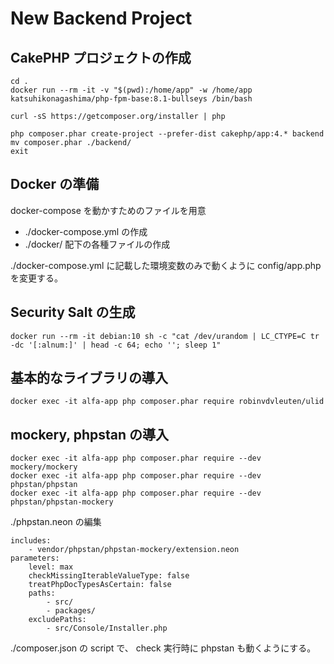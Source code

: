 # New Backend Project

## CakePHP プロジェクトの作成

```
cd .
docker run --rm -it -v "$(pwd):/home/app" -w /home/app katsuhikonagashima/php-fpm-base:8.1-bullseys /bin/bash
```

```
curl -sS https://getcomposer.org/installer | php

php composer.phar create-project --prefer-dist cakephp/app:4.* backend
mv composer.phar ./backend/
exit
```


## Docker の準備

docker-compose を動かすためのファイルを用意

- ./docker-compose.yml の作成
- ./docker/ 配下の各種ファイルの作成

./docker-compose.yml に記載した環境変数のみで動くように config/app.php を変更する。


## Security Salt の生成

```
docker run --rm -it debian:10 sh -c "cat /dev/urandom | LC_CTYPE=C tr -dc '[:alnum:]' | head -c 64; echo ''; sleep 1"
```


## 基本的なライブラリの導入

```
docker exec -it alfa-app php composer.phar require robinvdvleuten/ulid
```


## mockery, phpstan の導入

```
docker exec -it alfa-app php composer.phar require --dev mockery/mockery
docker exec -it alfa-app php composer.phar require --dev phpstan/phpstan
docker exec -it alfa-app php composer.phar require --dev phpstan/phpstan-mockery
```

./phpstan.neon の編集

```
includes:
    - vendor/phpstan/phpstan-mockery/extension.neon
parameters:
    level: max
    checkMissingIterableValueType: false
    treatPhpDocTypesAsCertain: false
    paths:
        - src/
        - packages/
    excludePaths:
        - src/Console/Installer.php
```

./composer.json の script で、 check 実行時に phpstan も動くようにする。

